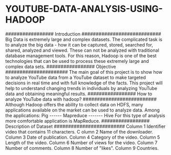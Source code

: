 # YOUTUBE-DATA-ANALYSIS-USING-HADOOP

################# Introduction ############################
Big Data is extremely large and complex datasets. The complicated task is to analyze the big data - how it can be captured, stored, searched for, shared, analyzed and viewed. These can not be analyzed with traditional database management tools. For this reason, Hadoop is one of the best technologies that can be used to process these extremely large and complex data sets. 
################# Objective ######################
The main goal of this project is to show how to analyze YouTube data from a YouTube dataset to make targeted decisions in real time and with full knowledge of the facts. This project will help to understand changing trends in individuals by analyzing YouTube data and obtaining meaningful results. 
################# How to analyze YouTube data with hadoop? ##########################
Although Hadoop offers the ability to collect data on HDFS, many applications available on the market can be used to analyze data.
Among the applications:
    Pig ------ Mapreduce ------- Hive 
For this type of analysis more comfortable application is MapReduce.
################# Description of Dataset ######################### 
Column 1 Identifier video that contains 11 characters. C
olumn 2 Name of the downloader.
Column 3 Date of publication. 
Column 4 Category of the video.
Column 5 Length of the video.
Column 6 Number of views for the video.
Column 7 Number of comments.
Column 8 Number of "likes".
Column 9 Countries.
